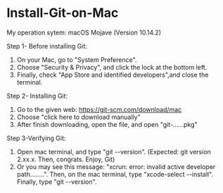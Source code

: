 # Install-Git-on-Mac
My operation sytem: macOS Mojave (Version 10.14.2)

Step 1- Before installing Git:
1. On your Mac, go to "System Preference".
2. Choose "Security & Privacy", and click the lock at the bottom left.
3. Finally, check "App Store and identified developers",and close the terminal.

Step 2- Installing Git:
1. Go to the given web: https://git-scm.com/download/mac
2. Choose "click here to download manually"
3. After finish downloading, open the file, and open "git-......pkg"

Step 3-Verifying Git:
1. Open mac terminal, and type "git --version". (Expected: git version 2.xx.x. Then, congrats. Enjoy, Git)
2. Or you may see this message: "xcrun: error: invalid active developer path........". Then, on the mac terminal, type "xcode-select --install". Finally, type "git --version". 

